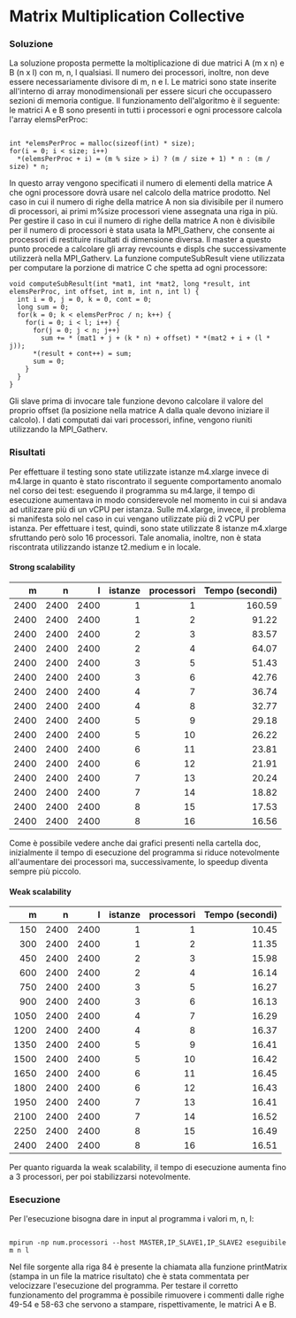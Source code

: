 # Matrix Multiplication Collective #
### Soluzione ###
La soluzione proposta permette la moltiplicazione di due matrici A (m x n) e B (n x l) con m, n, l qualsiasi. Il numero dei processori, inoltre, non deve essere necessariamente divisore di m, n e l.
Le matrici sono state inserite all'interno di array monodimensionali per essere sicuri che occupassero sezioni di memoria contigue.
Il funzionamento dell'algoritmo è il seguente: le matrici A e B sono presenti in tutti i processori e ogni processore calcola l'array elemsPerProc:

```

int *elemsPerProc = malloc(sizeof(int) * size);
for(i = 0; i < size; i++)
  *(elemsPerProc + i) = (m % size > i) ? (m / size + 1) * n : (m / size) * n;

```

In questo array vengono specificati il numero di elementi della matrice A che ogni processore dovrà usare nel calcolo della matrice prodotto. Nel caso in cui il numero di righe della matrice A non sia divisibile per il numero di processori, ai primi m%size processori viene assegnata una riga in più.
Per gestire il caso in cui il numero di righe della matrice A non è divisibile per il numero di processori è stata usata la MPI_Gatherv, che consente ai processori di restituire risultati di dimensione diversa.
Il master a questo punto procede a calcolare gli array revcounts e displs che successivamente utilizzerà nella MPI_Gatherv. La funzione computeSubResult viene utilizzata per computare la porzione di matrice C che spetta ad ogni processore:

```
void computeSubResult(int *mat1, int *mat2, long *result, int elemsPerProc, int offset, int m, int n, int l) {
  int i = 0, j = 0, k = 0, cont = 0;
  long sum = 0;
  for(k = 0; k < elemsPerProc / n; k++) {
    for(i = 0; i < l; i++) {
      for(j = 0; j < n; j++)
        sum += * (mat1 + j + (k * n) + offset) * *(mat2 + i + (l * j));
      *(result + cont++) = sum;
      sum = 0;
    }
  }
}

```

Gli slave prima di invocare tale funzione devono calcolare il valore del proprio offset (la posizione nella matrice A dalla quale devono iniziare il calcolo). I dati computati dai vari processori, infine, vengono riuniti utilizzando la MPI_Gatherv.
### Risultati ###
Per effettuare il testing sono state utilizzate istanze m4.xlarge invece di m4.large in quanto è stato riscontrato il seguente comportamento anomalo nel corso dei test: eseguendo il programma su m4.large, il tempo di esecuzione aumentava in modo considerevole nel momento in cui si andava ad utilizzare più di un vCPU per istanza. Sulle m4.xlarge, invece, il problema si manifesta solo nel caso in cui vengano utilizzate più di 2 vCPU per istanza. Per effettuare i test, quindi, sono state utilizzate 8 istanze m4.xlarge sfruttando però solo 16 processori. Tale anomalia, inoltre, non è stata riscontrata utilizzando istanze t2.medium e in locale.
#### Strong scalability

| m | n | l | istanze | processori | Tempo (secondi) |
| ---: | ---: | ---: | ---: | ---: | ---: |
| 2400 | 2400 | 2400 | 1 | 1 | 160.59
| 2400 | 2400 | 2400 | 1 | 2 |	91.22
| 2400 | 2400 |	2400 | 2 | 3 | 83.57
| 2400 | 2400 | 2400 | 2 | 4 | 64.07
| 2400 | 2400 |	2400 | 3 | 5 | 51.43
| 2400 | 2400 |	2400 | 3 | 6 | 42.76
| 2400 | 2400	| 2400 | 4 | 7 | 36.74
| 2400 | 2400	| 2400 | 4 | 8 | 32.77
| 2400 | 2400	| 2400 | 5 | 9 | 29.18
| 2400 | 2400	| 2400 | 5 | 10 | 26.22
| 2400 | 2400	| 2400 | 6 | 11	| 23.81
| 2400 | 2400	| 2400 | 6 | 12	| 21.91
| 2400 | 2400	| 2400 | 7 | 13	| 20.24
| 2400 | 2400	| 2400 | 7 | 14	| 18.82
| 2400 | 2400	| 2400 | 8 | 15	| 17.53
| 2400 | 2400	| 2400 | 8 | 16	| 16.56

 Come è possibile vedere anche dai grafici presenti nella cartella doc, inizialmente il tempo di esecuzione del programma si riduce notevolmente all'aumentare dei processori ma, successivamente, lo speedup diventa sempre più piccolo.

#### Weak scalability

| m | n | l | istanze | processori | Tempo (secondi) |
| ---: | ---: | ---: | ---: | ---: | ---: |
| 150 | 2400 | 2400 |	1 |	1 | 10.45
| 300 |	2400 | 2400 |	1 |	2 |	11.35
| 450 |	2400 | 2400 |	2 |	3 |	15.98
| 600 |	2400 | 2400 |	2 |	4 |	16.14
| 750 |	2400 | 2400 |	3 |	5 |	16.27
| 900 |	2400 | 2400 |	3 |	6 |	16.13
| 1050 | 2400 |	2400 | 4 | 7 | 16.29
| 1200 | 2400 |	2400 | 4 | 8 | 16.37
| 1350 | 2400 | 2400 | 5 | 9 | 16.41
| 1500 | 2400 |	2400 | 5 | 10 |	16.42
| 1650 | 2400 |	2400 | 6 | 11 |	16.45
| 1800 | 2400 |	2400 | 6 | 12 |	16.43
| 1950 | 2400 |	2400 | 7 | 13 |	16.41
| 2100 | 2400 |	2400 | 7 | 14 |	16.52
| 2250 | 2400 |	2400 | 8 | 15 |	16.49
| 2400 | 2400 |	2400 | 8 | 16 |	16.51

Per quanto riguarda la weak scalability, il tempo di esecuzione aumenta fino a 3 processori, per poi stabilizzarsi notevolmente.

### Esecuzione ###
Per l'esecuzione bisogna dare in input al programma i valori m, n, l:

```

mpirun -np num.processori --host MASTER,IP_SLAVE1,IP_SLAVE2 eseguibile m n l

```

Nel file sorgente alla riga 84 è presente la chiamata alla funzione printMatrix (stampa in un file la matrice risultato) che è stata commentata per velocizzare l'esecuzione del programma. Per testare il corretto funzionamento del programma è possibile rimuovere i commenti dalle righe 49-54 e 58-63 che servono a stampare, rispettivamente, le matrici A e B.
